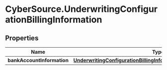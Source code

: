 # CyberSource.UnderwritingConfigurationBillingInformation

## Properties
Name | Type | Description | Notes
------------ | ------------- | ------------- | -------------
**bankAccountInformation** | [**UnderwritingConfigurationBillingInformationBankAccountInformation**](UnderwritingConfigurationBillingInformationBankAccountInformation.md) |  | [optional] 


